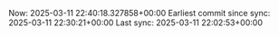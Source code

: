 Now: 2025-03-11 22:40:18.327858+00:00 Earliest commit since sync: 2025-03-11 22:30:21+00:00 Last sync: 2025-03-11 22:02:53+00:00

